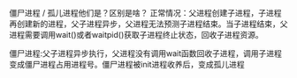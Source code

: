 僵尸进程 / 孤儿进程他们是？区别是啥？
正常情况：父进程创建子进程，子进程再创建新的进程，父子进程异步，父进程无法预测子进程结束。当子进程结束，父进程需要调用wait()或者waitpid()获取子进程终止状态，回收子进程资源。

僵尸进程:父子进程异步执行，父进程没有调用wait函数回收子进程，调用子进程变成僵尸进程占用进程号。僵尸进程被init进程收养后，变成孤儿进程

